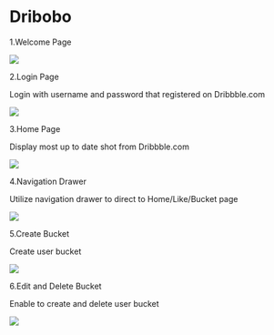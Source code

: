 # Dribobo
1.Welcome Page

![](screenShot/welcome.png)

2.Login Page

Login with username and password that registered on Dribbble.com

![](screenShot/login.png)

3.Home Page

Display most up to date shot from Dribbble.com

![](screenShot/home.png)

4.Navigation Drawer

Utilize navigation drawer to direct to Home/Like/Bucket page

![](screenShot/drawer.png)

5.Create Bucket

Create user bucket

![](screenShot/create_bucket.png)

6.Edit and Delete Bucket

Enable to create and delete user bucket

![](screenShot/edit_bucket.png)


